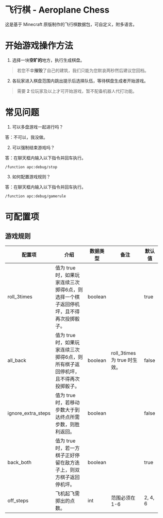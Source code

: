 # 飞行棋 - Aeroplane Chess
这是基于 Minecraft 原版制作的飞行棋数据包，可自定义，附多语言。

# 开始游戏操作方法
1. 选择一块**空旷的**地方，执行生成棋盘。
> 若您不幸**摧毁**了自己的建筑，我们只能为您默哀两秒然后建议您回档。

2. 各玩家进入棋盘范围内跳出提示后选择队伍，等待棋盘生成者开始游戏。
> 需要 **2** 位玩家及以上才可开始游戏，暂不配备机器人代打功能。

# 常见问题
1. 可以多盘游戏一起进行吗？
   
答：不可以，我没做。

2. 可以强制结束游戏吗？

答：在聊天框内输入以下指令并回车执行。
```mcfunction
/function apc:debug/stop
```

3. 如何配置游戏规则？

答：在聊天框内输入以下指令并回车执行。
```mcfunction
/function apc:debug/gamerule
```

# 可配置项

## 游戏规则

| 配置项                 | 介绍                                             | 数据类型    | 备注                      | 默认值     |
|---------------------|------------------------------------------------|---------|-------------------------|---------|
| roll_3times         | 值为 true 时，如果玩家连续三次掷得6点，则选择一个棋子返回停机坪，且不得再次投掷骰子。 | boolean |                         | true    |
| all_back            | 值为 true 时，如果玩家连续三次掷得6点，则所有棋子返回停机坪，且不得再次投掷骰子。   | boolean | roll_3times 为 true 时生效。 | false   |
|  ignore_extra_steps | 值为 true 时，若移动步数大于到达终点所需步数，则胜利返回。               | boolean |                         | false   |
| back_both           | 值为 true 时，若一方棋子正好停留在敌方迭子上，则双方棋子返回停机坪。          | boolean |                         | true    |
| off_steps           | 飞机起飞需掷出的点数。                                    |  int    |  范围必须在 1-6              | 2, 4, 6 |
